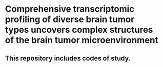 Comprehensive transcriptomic profiling of diverse brain tumor types uncovers complex structures of the brain tumor microenvironment
=============
## This repository includes codes of study.

